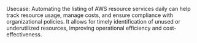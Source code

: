 Usecase: Automating the listing of AWS resource services daily can help track resource usage, manage costs, and ensure compliance with organizational policies. It allows for timely identification of unused or underutilized resources, improving operational efficiency and cost-effectiveness.
